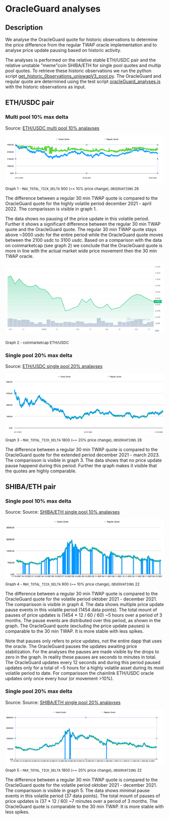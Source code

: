 # OracleGuard analyses

## Description
We analyse the OracleGuard quote for historic observations to determine the price difference from the regular TWAP oracle implementation and to analyse price update pausing based on historic activity.

The analyses is performed on the relative stable ETH/USDC pair and the relative unstable "meme"coin SHIBA/ETH for single pool quotes and multip pool quotes. To retrieve these historic observations we run the python script [get_historic_0bservations_uniswapV3_pool.py](get_historic_0bservations_uniswapV3_pool.py). The OracleGuard and reqular quote are determined using the test script [oracleGuard_analyses.js](oracleGuard_analyses.js) with the historic observations as input. 

## ETH/USDC pair

### Multi pool 10% max delta
Source: [ETH/USDC multi pool 10% analayses](https://github.com/keviinfoes/OracleGuard/tree/main/analysis/output/ETH%3AUSDC/MULTI-pools-%5B0%5D-%5B1%5D-%5B2%5D/o28_m4_s4-STD1800_MTD1800)

![multi pool 10%](https://github.com/keviinfoes/OracleGuard/blob/main/analysis/assets/eth%3Ausdc-multi-pool-10%25.png)
<sub>Graph 1 - `MAX_TOTAL_TICK_DELTA` 900 (~= 10% price change), `OBSERVATIONS` 28</sub> 

The difference between a regular 30 min TWAP quote is compared to the OracleGuard quote for the highly volatile period december 2021 - april 2022. The comparisson is visible in graph 1.

The data shows no pausing of the price update in this volatile period. Further it shows a significant difference between the regular 30 min TWAP quote and the OracleGuard quote. The regular 30 min TWAP quote stays above ~3000 usdc for the entire period while the OracleGuard quote moves between the 2100 usdc to 3100 usdc. Based on a comparison with the data on coinmarketcap (see graph 2) we conclude that the OracleGuard quote is more in line with the actual market wide price movement then the 30 min TWAP oracle.

![coinmarketcap compare](https://github.com/keviinfoes/OracleGuard/blob/main/analysis/assets/eth%3Ausdc-coinmarketcap-compare.png)

<sub>Graph 2 - coinmarketcap ETH/USDC</sub> 

### Single pool 20% max delta
Source: [ETH/USDC single pool 20% analayses](https://github.com/keviinfoes/OracleGuard/tree/main/analysis/output/ETH%3AUSDC/pools%5B1%5D-0x8ad599c3A0ff1De082011EFDDc58f1908eb6e6D8/o28_m4_s4-STD568_MTD1800)

![single pool 20%](https://github.com/keviinfoes/OracleGuard/blob/main/analysis/assets/eth%3Ausdc-pool%5B1%5D-20%25.png)
<sub>Graph 3 - `MAX_TOTAL_TICK_DELTA` 1800 (~= 20% price change), `OBSERVATIONS` 28</sub> 

The difference between a regular 30 min TWAP quote is compared to the OracleGuard quote for the extended period december 2021 - march 2023. The comparisson is visible in graph 3. The data shows that no price update pause happend during this period. Further the qraph makes it visible that the quotes are highly comparable.

## SHIBA/ETH pair

### Single pool 10% max delta
Source: Source: [SHIBA/ETH single pool 10% analayses](https://github.com/keviinfoes/OracleGuard/tree/main/analysis/output/SHIBA%3AETH/pools%5B1%5D-0x5764a6F2212D502bC5970f9f129fFcd61e5D7563/o22_m4_s4-STD900_MTD900)

![single pool 10%](https://github.com/keviinfoes/OracleGuard/blob/main/analysis/assets/shiba%3Aeth-pool%5B1%5D-10%25.png)
<sub>Graph 4 - `MAX_TOTAL_TICK_DELTA` 900 (~= 10% price change), `OBSERVATIONS` 22</sub> 

The difference between a regular 30 min TWAP quote is compared to the OracleGuard quote for the volatile period oktober 2021 - december 2021. The comparisson is visible in graph 4. The data shows multiple price update pause events in this volatile period (1454 data points). The total mount of pauses of price updates is (1454 * 12 / 60 / 60) ~5 hours over a period of 3 months. The pause events are distributed over this period, as shown in the graph. The OracleGuard quote (excluding the price update pauses) is comparable to the 30 min TWAP. It is more stable with less spikes.

Note that pauses only refers to price updates, not the entire dapp that uses the oracle. The OracleGuard pauses the updates awaiting price stabilization. For the analyses the pauses are made visible by the drops to zero in the graph. In reality these pauses are seconds to minutes in total. The OracleGuard updates every 12 seconds and during this period paused updates only for a total of ~5 hours for a highly volatile asset during its most volatile period to date. For comparisson the chainlink ETH/USDC oracle updates only once every hour (or movement >10%). 

### Single pool 20% max delta
Source: Source: [SHIBA/ETH single pool 20% analayses](https://github.com/keviinfoes/OracleGuard/tree/main/analysis/output/SHIBA%3AETH/pools%5B1%5D-0x5764a6F2212D502bC5970f9f129fFcd61e5D7563/o22_m4_s4-STD1800_MTD1800)

![single pool 20%](https://github.com/keviinfoes/OracleGuard/blob/main/analysis/assets/shiba%3Aeth-pool%5B1%5D-20%25.png)
<sub>Graph 5 - `MAX_TOTAL_TICK_DELTA` 1800 (~= 20% price change), `OBSERVATIONS` 22</sub> 

The difference between a regular 30 min TWAP quote is compared to the OracleGuard quote for the volatile period oktober 2021 - december 2021. The comparisson is visible in graph 5. The data shows minimal pause events in this volatile period (37 data points). The total mount of pauses of price updates is (37 * 12 / 60) ~7 minutes over a period of 3 months. The OracleGuard quote is comparable to the 30 min TWAP. It is more stable with less spikes.
